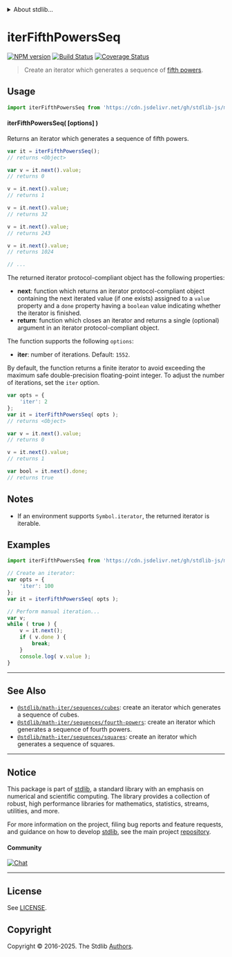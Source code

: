 <!--

@license Apache-2.0

Copyright (c) 2020 The Stdlib Authors.

Licensed under the Apache License, Version 2.0 (the "License");
you may not use this file except in compliance with the License.
You may obtain a copy of the License at

   http://www.apache.org/licenses/LICENSE-2.0

Unless required by applicable law or agreed to in writing, software
distributed under the License is distributed on an "AS IS" BASIS,
WITHOUT WARRANTIES OR CONDITIONS OF ANY KIND, either express or implied.
See the License for the specific language governing permissions and
limitations under the License.

-->


<details>
  <summary>
    About stdlib...
  </summary>
  <p>We believe in a future in which the web is a preferred environment for numerical computation. To help realize this future, we've built stdlib. stdlib is a standard library, with an emphasis on numerical and scientific computation, written in JavaScript (and C) for execution in browsers and in Node.js.</p>
  <p>The library is fully decomposable, being architected in such a way that you can swap out and mix and match APIs and functionality to cater to your exact preferences and use cases.</p>
  <p>When you use stdlib, you can be absolutely certain that you are using the most thorough, rigorous, well-written, studied, documented, tested, measured, and high-quality code out there.</p>
  <p>To join us in bringing numerical computing to the web, get started by checking us out on <a href="https://github.com/stdlib-js/stdlib">GitHub</a>, and please consider <a href="https://opencollective.com/stdlib">financially supporting stdlib</a>. We greatly appreciate your continued support!</p>
</details>

# iterFifthPowersSeq

[![NPM version][npm-image]][npm-url] [![Build Status][test-image]][test-url] [![Coverage Status][coverage-image]][coverage-url] <!-- [![dependencies][dependencies-image]][dependencies-url] -->

> Create an iterator which generates a sequence of [fifth powers][oeis-a000584].

<!-- Section to include introductory text. Make sure to keep an empty line after the intro `section` element and another before the `/section` close. -->

<section class="intro">

</section>

<!-- /.intro -->

<!-- Package usage documentation. -->



<section class="usage">

## Usage

```javascript
import iterFifthPowersSeq from 'https://cdn.jsdelivr.net/gh/stdlib-js/math-iter-sequences-fifth-powers@deno/mod.js';
```

#### iterFifthPowersSeq( \[options] )

Returns an iterator which generates a sequence of fifth powers.

```javascript
var it = iterFifthPowersSeq();
// returns <Object>

var v = it.next().value;
// returns 0

v = it.next().value;
// returns 1

v = it.next().value;
// returns 32

v = it.next().value;
// returns 243

v = it.next().value;
// returns 1024

// ...
```

The returned iterator protocol-compliant object has the following properties:

-   **next**: function which returns an iterator protocol-compliant object containing the next iterated value (if one exists) assigned to a `value` property and a `done` property having a `boolean` value indicating whether the iterator is finished.
-   **return**: function which closes an iterator and returns a single (optional) argument in an iterator protocol-compliant object.

The function supports the following `options`:

-   **iter**: number of iterations. Default: `1552`.

By default, the function returns a finite iterator to avoid exceeding the maximum safe double-precision floating-point integer. To adjust the number of iterations, set the `iter` option.

```javascript
var opts = {
    'iter': 2
};
var it = iterFifthPowersSeq( opts );
// returns <Object>

var v = it.next().value;
// returns 0

v = it.next().value;
// returns 1

var bool = it.next().done;
// returns true
```

</section>

<!-- /.usage -->

<!-- Package usage notes. Make sure to keep an empty line after the `section` element and another before the `/section` close. -->

<section class="notes">

## Notes

-   If an environment supports `Symbol.iterator`, the returned iterator is iterable.

</section>

<!-- /.notes -->

<!-- Package usage examples. -->

<section class="examples">

## Examples

<!-- eslint no-undef: "error" -->

```javascript
import iterFifthPowersSeq from 'https://cdn.jsdelivr.net/gh/stdlib-js/math-iter-sequences-fifth-powers@deno/mod.js';

// Create an iterator:
var opts = {
    'iter': 100
};
var it = iterFifthPowersSeq( opts );

// Perform manual iteration...
var v;
while ( true ) {
    v = it.next();
    if ( v.done ) {
        break;
    }
    console.log( v.value );
}
```

</section>

<!-- /.examples -->

<!-- Section to include cited references. If references are included, add a horizontal rule *before* the section. Make sure to keep an empty line after the `section` element and another before the `/section` close. -->

<section class="references">

</section>

<!-- /.references -->

<!-- Section for related `stdlib` packages. Do not manually edit this section, as it is automatically populated. -->

<section class="related">

* * *

## See Also

-   <span class="package-name">[`@stdlib/math-iter/sequences/cubes`][@stdlib/math/iter/sequences/cubes]</span><span class="delimiter">: </span><span class="description">create an iterator which generates a sequence of cubes.</span>
-   <span class="package-name">[`@stdlib/math-iter/sequences/fourth-powers`][@stdlib/math/iter/sequences/fourth-powers]</span><span class="delimiter">: </span><span class="description">create an iterator which generates a sequence of fourth powers.</span>
-   <span class="package-name">[`@stdlib/math-iter/sequences/squares`][@stdlib/math/iter/sequences/squares]</span><span class="delimiter">: </span><span class="description">create an iterator which generates a sequence of squares.</span>

</section>

<!-- /.related -->

<!-- Section for all links. Make sure to keep an empty line after the `section` element and another before the `/section` close. -->


<section class="main-repo" >

* * *

## Notice

This package is part of [stdlib][stdlib], a standard library with an emphasis on numerical and scientific computing. The library provides a collection of robust, high performance libraries for mathematics, statistics, streams, utilities, and more.

For more information on the project, filing bug reports and feature requests, and guidance on how to develop [stdlib][stdlib], see the main project [repository][stdlib].

#### Community

[![Chat][chat-image]][chat-url]

---

## License

See [LICENSE][stdlib-license].


## Copyright

Copyright &copy; 2016-2025. The Stdlib [Authors][stdlib-authors].

</section>

<!-- /.stdlib -->

<!-- Section for all links. Make sure to keep an empty line after the `section` element and another before the `/section` close. -->

<section class="links">

[npm-image]: http://img.shields.io/npm/v/@stdlib/math-iter-sequences-fifth-powers.svg
[npm-url]: https://npmjs.org/package/@stdlib/math-iter-sequences-fifth-powers

[test-image]: https://github.com/stdlib-js/math-iter-sequences-fifth-powers/actions/workflows/test.yml/badge.svg?branch=main
[test-url]: https://github.com/stdlib-js/math-iter-sequences-fifth-powers/actions/workflows/test.yml?query=branch:main

[coverage-image]: https://img.shields.io/codecov/c/github/stdlib-js/math-iter-sequences-fifth-powers/main.svg
[coverage-url]: https://codecov.io/github/stdlib-js/math-iter-sequences-fifth-powers?branch=main

<!--

[dependencies-image]: https://img.shields.io/david/stdlib-js/math-iter-sequences-fifth-powers.svg
[dependencies-url]: https://david-dm.org/stdlib-js/math-iter-sequences-fifth-powers/main

-->

[chat-image]: https://img.shields.io/gitter/room/stdlib-js/stdlib.svg
[chat-url]: https://app.gitter.im/#/room/#stdlib-js_stdlib:gitter.im

[stdlib]: https://github.com/stdlib-js/stdlib

[stdlib-authors]: https://github.com/stdlib-js/stdlib/graphs/contributors

[umd]: https://github.com/umdjs/umd
[es-module]: https://developer.mozilla.org/en-US/docs/Web/JavaScript/Guide/Modules

[deno-url]: https://github.com/stdlib-js/math-iter-sequences-fifth-powers/tree/deno
[deno-readme]: https://github.com/stdlib-js/math-iter-sequences-fifth-powers/blob/deno/README.md
[umd-url]: https://github.com/stdlib-js/math-iter-sequences-fifth-powers/tree/umd
[umd-readme]: https://github.com/stdlib-js/math-iter-sequences-fifth-powers/blob/umd/README.md
[esm-url]: https://github.com/stdlib-js/math-iter-sequences-fifth-powers/tree/esm
[esm-readme]: https://github.com/stdlib-js/math-iter-sequences-fifth-powers/blob/esm/README.md
[branches-url]: https://github.com/stdlib-js/math-iter-sequences-fifth-powers/blob/main/branches.md

[stdlib-license]: https://raw.githubusercontent.com/stdlib-js/math-iter-sequences-fifth-powers/main/LICENSE

[oeis-a000584]: https://oeis.org/A000584

<!-- <related-links> -->

[@stdlib/math/iter/sequences/cubes]: https://github.com/stdlib-js/math-iter-sequences-cubes/tree/deno

[@stdlib/math/iter/sequences/fourth-powers]: https://github.com/stdlib-js/math-iter-sequences-fourth-powers/tree/deno

[@stdlib/math/iter/sequences/squares]: https://github.com/stdlib-js/math-iter-sequences-squares/tree/deno

<!-- </related-links> -->

</section>

<!-- /.links -->
